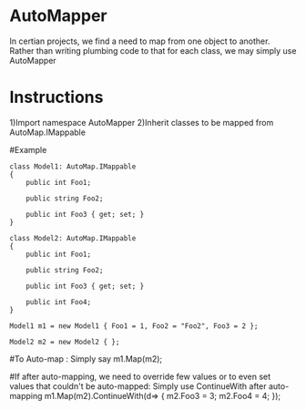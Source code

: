 # AutoMapper
In certian projects, we find a need to map from one object to another.
Rather than writing plumbing code to that for each class, we may simply use AutoMapper

# Instructions
1)Import namespace AutoMapper
2)Inherit classes to be mapped from AutoMap.IMappable

#Example

    class Model1: AutoMap.IMappable
    {
        public int Foo1;

        public string Foo2;

        public int Foo3 { get; set; }
    }

    class Model2: AutoMap.IMappable
    {
        public int Foo1;

        public string Foo2;

        public int Foo3 { get; set; }

        public int Foo4;
    }
    
    Model1 m1 = new Model1 { Foo1 = 1, Foo2 = "Foo2", Foo3 = 2 };

    Model2 m2 = new Model2 { };    

#To Auto-map :
Simply say 
    m1.Map(m2);

#If after auto-mapping, we need to override few values or to even set values that couldn't be auto-mapped:
Simply use ContinueWith after auto-mapping
m1.Map(m2).ContinueWith(d=> {
                m2.Foo3 = 3;
                m2.Foo4 = 4;
            });

  


